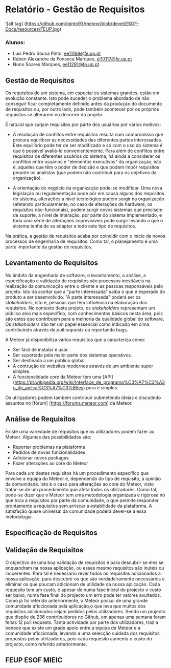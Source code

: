 # Relatório - Gestão de Requisitos

![alt tag] (https://github.com/lpinto93/meteor/blob/devel/ESOF-Docs/resources/FEUP.jpg)

### Alunos:
* Luís Pedro Sousa Pinto, ee11169@fe.up.pt
* Rúben Alexandre da Fonseca Marques, ei10117@fe.up.pt 
* Nuno Soares Marques, ee11291@fe.up.pt

## Gestão de Requisitos

Os requisitos de um sistema, em especial os sistemas grandes, estão em evolução constante. Isto pode suceder o problema abordado de não conseguir ficar completamente definido antes da produção do documento de requisitos ou, por outro lado, pode também acontecer por os próprios requisitos se alterarem no decorrer do projeto.

É natural que surjam requisitos por parte dos usuários por vários motivos:

* A resolução de conflitos entre requisitos resulta num compromisso que procura equilibrar as necessidades das diferentes partes interessadas. Este equilíbrio pode ter de ser modificado e só com o uso do sistema é que é possível avaliá-lo convenientemente. Para além de conflitos entre requisitos de diferentes usuários do sistema, há ainda a considerar os conflitos entre usuários e "elementos executivos" da organização, isto é, aqueles que têm o poder de decisão e que podem impôr requisitos perante os analistas (que podem não contribuir para os objetivos da organização).

* A orientação do negócio da organização pode-se modificar. Uma nova legislação ou regulamentação pode pôr em causa alguns dos requisitos do sistema, alterações a nível tecnológico podem surgir na organização (afetando particularmente, no caso de alterações de hardware, os requisitos não-funcionais), podem surgir novos sistemas que precisem de suporte, a nível de interação, por parte do sistema implementado, e toda uma série de alterações imprevisíveis pode surgir levando a que o sistema tenha de se adaptar a todo este tipo de requisitos.

Na prática, a gestão de requisitos acaba por coincidir com o início de novos processos de engenharia de requisitos. Como tal, o planejamento é uma parte importante da gestão de requisitos.

## Levantamento de Requisitos

No âmbito da engenharia de software, o levantamento, a análise, a especificação e validação de requisitos são processos inevitáveis na realização da comunicação entre o cliente e as pessoas responsáveis pelo projeto. Isto irá aceitar que a "parte interessada" saiba o que é esperado do produto a ser desenvolvido. "A parte interessada" poderá ser os *stakeholders*, isto é, pessoas que têm influência na elaboração dos requisitos.
No contexto deste projeto, os *stakeholders* representam um público alvo mais específico, com conhecimentos básicos nesta área, pois são estes que contribuem para a melhoria da qualidade global do software. Os *stakeholders* irão ter um papel essencial como indicado em cima contribuindo através de *pull requests* ou reportando bugs.

A Meteor já disponibiliza vários requisitos que a caracteriza como:
* Ser fácil de instalar e usar.
* Ser suportada pela maior parte dos sistemas operativos.
* Ser destinada a um público global.
* A contrução de websites modernos através de um ambiente super simples.
* A funcionalidade *core* da Meteor tem uma [API] (https://pt.wikipedia.org/wiki/Interface_de_programa%C3%A7%C3%A3o_de_aplica%C3%A7%C3%B5es) pura e simples.

Os utilizadores podem também contribuir submetendo ideias e discutindo assuntos no [fórum] (https://forums.meteor.com) da Meteor.

## Análise de Requisitos

Existe uma variedade de requisitos que os utilizadores podem fazer ao Meteor. Algumas das possibilidades são:
* Reportar problemas na plataforma
* Pedidos de novas funcionalidades
* Adicionar novos packages
* Fazer alterações ao core do Meteor

Para cada um destes requisitos há um procedimento específico que envolve a equipa do Meteor e, dependendo do tipo de requisito, a opinião da comunidade. Isto é o caso para alterações ao core do Meteor, visto tratar-se de um procedimento que afeta todos os utilizadores. Como tal, pode-se dizer que o Meteor tem uma metodologia organizada e rigorosa no que toca a requisitos por parte da comunidade, o que permite responder prontamente a requisitos sem arriscar a estabilidade da plataforma. A satisfação quase universal da comunidade poderá dever-se a essa metodologia.

## Especificação de Requisitos



## Validação de Requisitos

  O objectivo de uma boa validação de requisitos é para descubrir se eles se enquandram na nossa aplicação, ou esses mesmo requisitos são inuteis ou incoerentes. Para tal é necessário rever todos os requisitos adicionados a nossa aplicação, para descubrir os que são verdadeiramente necessários e eliminar os que poucam adicionam de utilidade da nossa aplicação.
  Cada requesito tem um custo, e apesar de numa fase inicial do projecto o custo ser baixo, numa fase final do projecto um erro pode ter valores avultados.
  Como já foi referido anteriormente, o Meteor possui de uma grande comunidade aficcionada pela aplicação,o que leva que muitos dos requisitos adicionados sejam pedidos pelos utilizadores. Sendo um projecto que dispõe de 236 contribuidores no Github, em apenas uma semana foram feitas 12 pull requests. Tanta actividade por parte dos utilizadores, traz a benece que existe um grade apoio entre a equipa de Meteor e a comunidade aficcionada, levando a uma selecção cuidada dos requisitos propostos pelos utilizadores, pois cada requesito aumenta o custo do projecto, como referido anteriormente.


## FEUP ESOF MIEIC 
